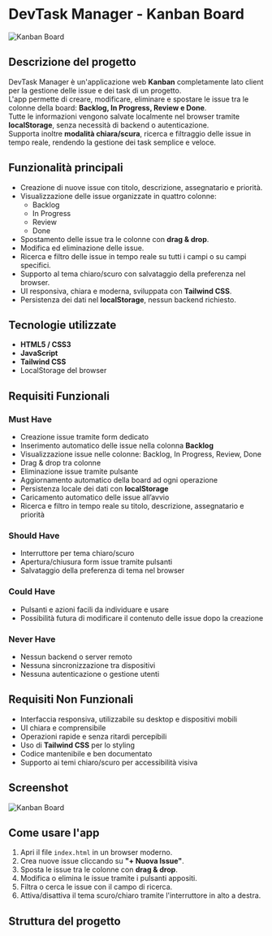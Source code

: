# DevTask Manager - Kanban Board

![Kanban Board](inserisci_il_percorso_dell_immagine_qui)

## Descrizione del progetto
DevTask Manager è un'applicazione web **Kanban** completamente lato client per la gestione delle issue e dei task di un progetto.  
L'app permette di creare, modificare, eliminare e spostare le issue tra le colonne della board: **Backlog, In Progress, Review e Done**.  
Tutte le informazioni vengono salvate localmente nel browser tramite **localStorage**, senza necessità di backend o autenticazione.  
Supporta inoltre **modalità chiara/scura**, ricerca e filtraggio delle issue in tempo reale, rendendo la gestione dei task semplice e veloce.

## Funzionalità principali
- Creazione di nuove issue con titolo, descrizione, assegnatario e priorità.
- Visualizzazione delle issue organizzate in quattro colonne:
  - Backlog
  - In Progress
  - Review
  - Done
- Spostamento delle issue tra le colonne con **drag & drop**.
- Modifica ed eliminazione delle issue.
- Ricerca e filtro delle issue in tempo reale su tutti i campi o su campi specifici.
- Supporto al tema chiaro/scuro con salvataggio della preferenza nel browser.
- UI responsiva, chiara e moderna, sviluppata con **Tailwind CSS**.
- Persistenza dei dati nel **localStorage**, nessun backend richiesto.

## Tecnologie utilizzate
- **HTML5 / CSS3**
- **JavaScript**
- **Tailwind CSS**
- LocalStorage del browser

## Requisiti Funzionali

### Must Have
- Creazione issue tramite form dedicato
- Inserimento automatico delle issue nella colonna **Backlog**
- Visualizzazione issue nelle colonne: Backlog, In Progress, Review, Done
- Drag & drop tra colonne
- Eliminazione issue tramite pulsante
- Aggiornamento automatico della board ad ogni operazione
- Persistenza locale dei dati con **localStorage**
- Caricamento automatico delle issue all’avvio
- Ricerca e filtro in tempo reale su titolo, descrizione, assegnatario e priorità

### Should Have
- Interruttore per tema chiaro/scuro
- Apertura/chiusura form issue tramite pulsanti
- Salvataggio della preferenza di tema nel browser

### Could Have
- Pulsanti e azioni facili da individuare e usare
- Possibilità futura di modificare il contenuto delle issue dopo la creazione

### Never Have
- Nessun backend o server remoto
- Nessuna sincronizzazione tra dispositivi
- Nessuna autenticazione o gestione utenti

## Requisiti Non Funzionali
- Interfaccia responsiva, utilizzabile su desktop e dispositivi mobili
- UI chiara e comprensibile
- Operazioni rapide e senza ritardi percepibili
- Uso di **Tailwind CSS** per lo styling
- Codice mantenibile e ben documentato
- Supporto ai temi chiaro/scuro per accessibilità visiva

## Screenshot
![Kanban Board](inserisci_il_percorso_dell_immagine_qui)

## Come usare l'app
1. Apri il file `index.html` in un browser moderno.
2. Crea nuove issue cliccando su **"+ Nuova Issue"**.
3. Sposta le issue tra le colonne con **drag & drop**.
4. Modifica o elimina le issue tramite i pulsanti appositi.
5. Filtra o cerca le issue con il campo di ricerca.
6. Attiva/disattiva il tema scuro/chiaro tramite l'interruttore in alto a destra.

## Struttura del progetto
